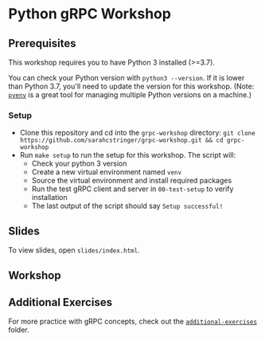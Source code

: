 # Python gRPC Workshop

## Prerequisites

This workshop requires you to have Python 3 installed (>=3.7).

You can check your Python version with `python3 --version`. If it is lower than Python 3.7, you'll need to update the version for this workshop. (Note: [`pyenv`](https://github.com/pyenv/pyenv) is a great tool for managing multiple Python versions on a machine.)

### Setup

- Clone this repository and cd into the `grpc-workshop` directory: `git clone https://github.com/sarahcstringer/grpc-workshop.git && cd grpc-workshop`
- Run `make setup` to run the setup for this workshop. The script will:
    - Check your python 3 version
    - Create a new virtual environment named `venv`
    - Source the virtual environment and install required packages
    - Run the test gRPC client and server in `00-test-setup` to verify installation
    - The last output of the script should say `Setup successful!`

## Slides

To view slides, open `slides/index.html`.

## Workshop

## Additional Exercises

For more practice with gRPC concepts, check out the [`additional-exercises`](https://github.com/sarahcstringer/grpc-workshop/tree/master/additional-exercises) folder.
